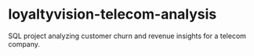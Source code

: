 # loyaltyvision-telecom-analysis
SQL project analyzing customer churn and revenue insights for a telecom company.
